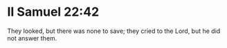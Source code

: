 # II Samuel 22:42

They looked, but there was none to save; they cried to the Lord, but he did not answer them.
